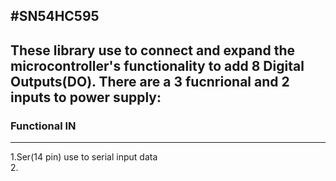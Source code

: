 #SN54HC595
---
## These library use to connect and expand the microcontroller's functionality to add 8 Digital Outputs(DO). There are a 3 fucnrional and 2 inputs to power supply:  
### Functional IN
---
1.Ser(14 pin) use to serial input data  
2.
